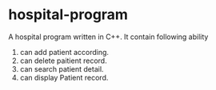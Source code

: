 # hospital-program
A hospital program written in C++. 
It contain following ability
1. can add patient according.
2. can delete paitient record.
3. can search patient detail.
4. can display Patient record.
